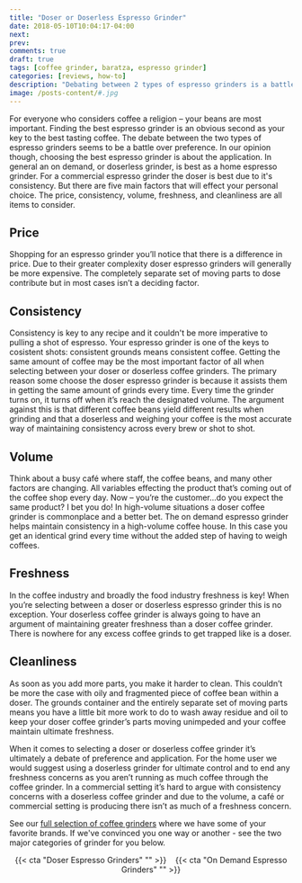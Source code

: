 ```yaml
---
title: "Doser or Doserless Espresso Grinder"
date: 2018-05-10T10:04:17-04:00
next: 
prev: 
comments: true
draft: true
tags: [coffee grinder, baratza, espresso grinder]
categories: [reviews, how-to]
description: "Debating between 2 types of espresso grinders is a battle over preference and application. 5 factors effect your choice: price, consistency, volume, freshness, and cleanliness are all items to consider. We break down each to help you make the choice!"
image: /posts-content/#.jpg
---
```


For everyone who considers coffee a religion – your beans are most important. Finding the best espresso grinder is an obvious second as your key to the best tasting coffee. The debate between the two types of espresso grinders seems to be a battle over preference. In our opinion though, choosing the best espresso grinder is about the application. In general an on demand, or doserless grinder, is best as a home espresso grinder. For a commercial espresso grinder the doser is best due to it's consistency. But there are five main factors that will effect your personal choice. The price, consistency, volume, freshness, and cleanliness are all items to consider.

## Price

Shopping for an espresso grinder you’ll notice that there is a difference in price. Due to their greater complexity doser espresso grinders will generally be more expensive. The completely separate set of moving parts to dose contribute but in most cases isn’t a deciding factor.

## Consistency

Consistency is key to any recipe and it couldn't be more imperative to pulling a shot of espresso. Your espresso grinder is one of the keys to cosistent shots: consistent grounds means consistent coffee. Getting the same amount of coffee may be the most important factor of all when selecting between your doser or doserless coffee grinders. The primary reason some choose the doser espresso grinder is because it assists them in getting the same amount of grinds every time. Every time the grinder turns on, it turns off when it’s reach the designated volume. The argument against this is that different coffee beans yield different results when grinding and that a doserless and weighing your coffee is the most accurate way of maintaining consistency across every brew or shot to shot.

## Volume

Think about a busy café where staff, the coffee beans, and many other factors are changing. All variables effecting the product that’s coming out of the coffee shop every day. Now – you’re the customer…do you expect the same product? I bet you do! In high-volume situations a doser coffee grinder is commonplace and a better bet. The on demand espresso grinder helps maintain consistency in a high-volume coffee house. In this case you get an identical grind every time without the added step of having to weigh coffees.

## Freshness

In the coffee industry and broadly the food industry freshness is key! When you’re selecting between a doser or doserless espresso grinder this is no exception. Your doserless coffee grinder is always going to have an argument of maintaining greater freshness than a doser coffee grinder. There is nowhere for any excess coffee grinds to get trapped like is a doser.

## Cleanliness

As soon as you add more parts, you make it harder to clean. This couldn’t be more the case with oily and fragmented piece of coffee bean within a doser. The grounds container and the entirely separate set of moving parts means you have a little bit more work to do to wash away residue and oil to keep your doser coffee grinder’s parts moving unimpeded and your coffee maintain ultimate freshness.

When it comes to selecting a doser or doserless coffee grinder it’s ultimately a debate of preference and application. For the home user we would suggest using a doserless grinder for ultimate control and to end any freshness concerns as you aren’t running as much coffee through the coffee grinder. In a commercial setting it’s hard to argue with consistency concerns with a doserless coffee grinder and due to the volume, a café or commercial setting is producing there isn’t as much of a freshness concern.

See our [full selection of coffee grinders](https://www.chriscoffee.com/Coffee-and-Espresso-Grinders-s/2099.htm?utm_source=article&utm_medium=blog&utm_content=doser-or-doserless-coffee-grinder) where we have some of your favorite brands. If we've convinced you one way or another - see the two major categories of grinder for you below.

<center>{{< cta "Doser Espresso Grinders" "" >}}&nbsp;&nbsp;&nbsp;&nbsp;{{< cta "On Demand Espresso Grinders" "" >}}</center>